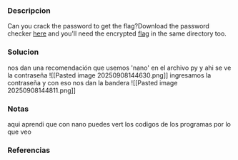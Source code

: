 ### Descripcion
Can you crack the password to get the flag?Download the password checker [here](https://artifacts.picoctf.net/c/10/level1.py) and you'll need the encrypted [flag](https://artifacts.picoctf.net/c/10/level1.flag.txt.enc) in the same directory too.

### Solucion
nos dan una recomendación que usemos 'nano' en el archivo py y ahi se ve la contraseña
![[Pasted image 20250908144630.png]]
ingresamos la contraseña y con eso nos dan la bandera
![[Pasted image 20250908144811.png]]


### Notas
aqui aprendi que con nano puedes vert los codigos de los programas por lo que veo

### Referencias